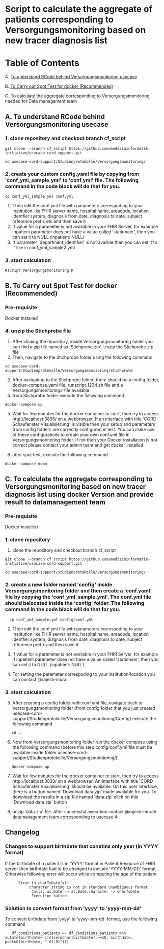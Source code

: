 # Script to calculate the aggregate of patients corresponding to Versorgungsmonitoring based on new tracer diagnosis list

# Table of Contents 

A. [To understand RCode behind Versorgungsmonitoring usecase](https://github.com/medizininformatik-initiative/usecase-cord-support/tree/cf_script/Studienprotokolle/Versorgungsmonitoring#spot-test)

B. [To Carry out Spot Test for docker (Recommended)](https://github.com/medizininformatik-initiative/usecase-cord-support/tree/cf_script/Studienprotokolle/Versorgungsmonitoring#spot-test)

C. To calculate the aggregate corresponding to Versorgungsmonitoring needed for Data management team 

## A. To understand RCode behind Versorgungsmonitoring usecase
### 1. clone repository and checkout branch cf_script

```
git clone --branch cf_script https://github.com/medizininformatik-initiative/usecase-cord-support.git

cd usecase-cord-support/Studienprotokolle/Versorgungsmonitoring/
```

### 2. create your custom config.yaml file by copying from 'conf_yml_sample.yml' to 'conf.yml' file. The following command in the code block will do that for you.
   ```
cp conf_yml_sample.yml conf.yml
```
   1. Then edit the conf.yml file with parameters correspoding to your Institution like FHIR server name, hospital name, areacode, location identfier system, diagnosis from date, diagnosis to date, subject reference prefix etc  and then save it <br>
  2. If value for a parameter is not available in your FHIR Server, for example inpatient parameter does not have a value called 'stationaer', then you can set it to NULL (inpatient: NULL) <br>
  3. If parameter 'department_identifier' is not availble then you can set it to '' like in conf_yml_sample2.yml <br>



### 3. start calculation
```
Rscript Versorgungsmonitoring.R
```

## B. To Carry out Spot Test for docker (Recommended)

### Pre-requisite
   Docker installed 

### 4. unzip the Stichprobe file
 1. After cloning the repository, inside Versorgungsmonitoring folder you can find a zip file named as 'Stichprobe.zip'. Unzip the Stichprobe.zip file
 2. Then, navigate to the Stichprobe folder using the following command

```
cd usecase-cord-support/Studienprotokolle/Versorgungsmonitoring/Stichprobe
``` 

3. After navigating to the Stichprobe folder, there should be a config folder, docker-compose.yaml file, runscript_1234.sh file and a Versorgungsmonitoring.r file available
 4. from Stichprobe folder execute the following command
```
docker-compose up
``` 
5. Wait for few minutes for the docker  container to start, then try to access http://localhost:3838/  on a webbrowser. If an interface with title 'CORD Schaufenster Visualisierung' is visible then your setup and parameters from config folders are correctly configured in test. You can make use of these configurations to create your own conf.yml file in Versorgungsmonitoring folder. If not then your Docker installation is not correct please contact your admin team and get docker installed

6. after spot test, execute the following command
```
docker-compose down
``` 

## C. To calculate the aggregate corresponding to Versorgungsmonitoring based on new tracer diagnosis list using docker Version and provide result to datamanagement team

### Pre-requisite
   Docker installed  

### 1. clone repository 
1.  clone the repository and checkout branch cf_script

```
git clone --branch cf_script https://github.com/medizininformatik-initiative/usecase-cord-support.git

cd usecase-cord-support/Studienprotokolle/Versorgungsmonitoring/
```

### 2. create a new folder named 'config' inside Versorgungsmonitoring folder and then create a 'conf.yaml' file by copying the 'conf_yml_sample.yml'. The conf.yml file should belocated inside the 'config' folder. The following command in the code block will do that for you.

   ```
     cp conf_yml_sample.yml config/conf.yml
   ```
   
   2. Then edit the conf.yml file with parameters correspoding to your Institution like FHIR server name, hospital name, areacode, location identfier system, diagnosis from date, diagnosis to date, subject reference prefix and then save it <br>


   3. If value for a parameter is not available in your FHIR Server, for example if inpatient parameter does not have a value called 'stationaer', then you can set it to NULL (inpatient: NULL) <br>

   4. For setting the parameter correspoding to your institution/location you can contact @rajesh-murali

   
### 3. start calculation
   
   5. After creating a config folder with conf.yml file, navigate back to Versorgungsmonitoring folder (from config folder that you just created  usecase-cord-support/Studienprotokolle/Versorgungsmonitoring/Config) execute the following command
   ```
      cd ..
   ```

   6.  Now from Versorgungsmonitoring folder run the docker compose using the following command (before this step config/conf.yml file must be available inside folder  usecase-cord-support/Studienprotokolle/Versorgungsmonitoring/)

   ```
      docker-compose up
   ```

   7.  Wait for few minutes for the docker container to start, then try to access http://localhost:3838/  on a webbrowser. An interface with title 'CORD Schaufenster Visualisierung' should be available. 
   On this user interface, there is a button named 'Download data.zip' made available for you. To download the results in a zip file named 'data.zip' click on this 'Download data.zip' button

   8. unzip 'data.zip' file. After successful execution contact @rajesh-murali datamanagement team corresponding to usecase 4 

   ## Changelog

   ### Changes to support birthdate that conatins only year (in YYYY format)

   If the birthdate of a patient is in 'YYYY' format in Patient Resource of FHIR server then birthdate had to be changed to include 'YYYY-MM-DD' format. Otherwise following error will occur while computing the age of the patient 
```
      Error in charToDate(x):
           character string is not in standard unambiguous format
            Calls: as.Date -> as.Date.character -> charToDate
            Execution halted.
   ```
   ### Solution to convert format from 'yyyy' to 'yyyy-mm-dd'
   To convert birthdate from 'yyyy' to 'yyyy-mm-dd' format, use the following command 
   
   ```
      df_conditions_patients <- df_conditions_patients %>% mutate(birthdate= ifelse(nchar(birthdate) >=10, birthdate, paste0(birthdate, "-01-01")))
   ```

